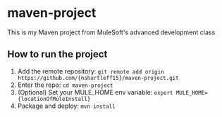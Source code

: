 # maven-project
This is my Maven project from MuleSoft's advanced development class
## How to run the project
1. Add the remote repository: `git remote add origin
https://github.com/{nshurtleff15}/maven-project.git`
2. Enter the repo: `cd maven-project`
3. (Optional) Set your MULE_HOME env variable: `export
MULE_HOME={locationOfMuleInstall}`
4. Package and deploy: `mvn install`
